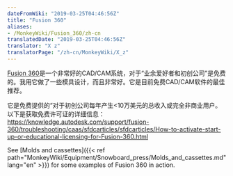 ```yaml
---
dateFromWiki: "2019-03-25T04:46:56Z"
title: "Fusion 360"
aliases:
- /MonkeyWiki/Fusion_360/zh-cn
translatedDate: "2019-03-25T04:46:56Z"
translator: "X z"
translatorPage: "/zh-cn/MonkeyWiki/X_z"
---
```

[Fusion 360](https://www.autodesk.com/products/fusion-360)是一个非常好的CAD/CAM系统，对于“业余爱好者和初创公司”是免费的。我用它做了一些模具设计，而且非常好。它是目前免费CAD/CAM软件的最佳推荐。

它是免费提供的“对于初创公司每年产生<10万美元的总收入或完全非商业用户。以下是获取免费许可证的详细信息：https://knowledge.autodesk.com/support/fusion-360/troubleshooting/caas/sfdcarticles/sfdcarticles/How-to-activate-start-up-or-educational-licensing-for-Fusion-360.html

See [Molds and cassettes]({{< ref path="MonkeyWiki/Equipment/Snowboard_press/Molds_and_cassettes.md" lang="en" >}}) for some examples of Fusion 360 in action.
